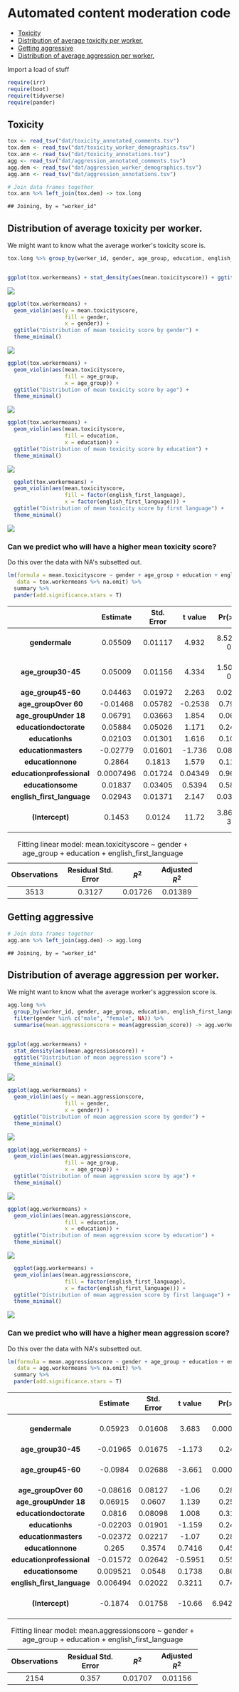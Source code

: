 Automated content moderation code
================

-   [Toxicity](#toxicity)
-   [Distribution of average toxicity per worker.](#distribution-of-average-toxicity-per-worker.)
-   [Getting aggressive](#getting-aggressive)
-   [Distribution of average aggression per worker.](#distribution-of-average-aggression-per-worker.)

Import a load of stuff

``` r
require(irr)
require(boot)
require(tidyverse)
require(pander)
```

Toxicity
--------

``` r
tox <- read_tsv("dat/toxicity_annotated_comments.tsv")
tox.dem <- read_tsv("dat/toxicity_worker_demographics.tsv")
tox.ann <- read_tsv("dat/toxicity_annotations.tsv")
agg <- read_tsv("dat/aggression_annotated_comments.tsv")
agg.dem <- read_tsv("dat/aggression_worker_demographics.tsv")
agg.ann <- read_tsv("dat/aggression_annotations.tsv")
```

``` r
# Join data frames together
tox.ann %>% left_join(tox.dem) -> tox.long
```

    ## Joining, by = "worker_id"

Distribution of average toxicity per worker.
--------------------------------------------

We might want to know what the average worker's toxicity score is.

``` r
tox.long %>% group_by(worker_id, gender, age_group, education, english_first_language) %>% filter(gender %in% c("male", "female", NA)) %>% summarise(mean.toxicityscore = mean(toxicity_score)) -> tox.workermeans


ggplot(tox.workermeans) + stat_density(aes(mean.toxicityscore)) + ggtitle("Distribution of mean toxicity score") + theme_minimal()
```

![](automatedmoderationnotebook_files/figure-markdown_github/unnamed-chunk-4-1.png)

``` r
ggplot(tox.workermeans) + 
  geom_violin(aes(y = mean.toxicityscore, 
                  fill = gender, 
                  x = gender)) + 
  ggtitle("Distribution of mean toxicity score by gender") + 
  theme_minimal()
```

![](automatedmoderationnotebook_files/figure-markdown_github/unnamed-chunk-5-1.png)

``` r
ggplot(tox.workermeans) + 
  geom_violin(aes(mean.toxicityscore, 
                  fill = age_group, 
                  x = age_group)) + 
  ggtitle("Distribution of mean toxicity score by age") + 
  theme_minimal()
```

![](automatedmoderationnotebook_files/figure-markdown_github/unnamed-chunk-6-1.png)

``` r
ggplot(tox.workermeans) + 
  geom_violin(aes(mean.toxicityscore, 
                  fill = education, 
                  x = education)) + 
  ggtitle("Distribution of mean toxicity score by education") + 
  theme_minimal()
```

![](automatedmoderationnotebook_files/figure-markdown_github/unnamed-chunk-7-1.png)

``` r
  ggplot(tox.workermeans) + 
  geom_violin(aes(mean.toxicityscore, 
                  fill = factor(english_first_language), 
                  x = factor(english_first_language))) + 
  ggtitle("Distribution of mean toxicity score by first language") + 
  theme_minimal()
```

![](automatedmoderationnotebook_files/figure-markdown_github/unnamed-chunk-8-1.png)

### Can we predict who will have a higher mean toxicity score?

Do this over the data with NA's subsetted out.

``` r
lm(formula = mean.toxicityscore ~ gender + age_group + education + english_first_language,
   data = tox.workermeans %>% na.omit) %>% 
  summary %>% 
  pander(add.significance.stars = T)
```

<table>
<colgroup>
<col width="36%" />
<col width="13%" />
<col width="16%" />
<col width="12%" />
<col width="13%" />
<col width="6%" />
</colgroup>
<thead>
<tr class="header">
<th align="center"> </th>
<th align="center">Estimate</th>
<th align="center">Std. Error</th>
<th align="center">t value</th>
<th align="center">Pr(&gt;|t|)</th>
<th></th>
</tr>
</thead>
<tbody>
<tr class="odd">
<td align="center"><strong>gendermale</strong></td>
<td align="center">0.05509</td>
<td align="center">0.01117</td>
<td align="center">4.932</td>
<td align="center">8.522e-07</td>
<td>* * *</td>
</tr>
<tr class="even">
<td align="center"><strong>age_group30-45</strong></td>
<td align="center">0.05009</td>
<td align="center">0.01156</td>
<td align="center">4.334</td>
<td align="center">1.508e-05</td>
<td>* * *</td>
</tr>
<tr class="odd">
<td align="center"><strong>age_group45-60</strong></td>
<td align="center">0.04463</td>
<td align="center">0.01972</td>
<td align="center">2.263</td>
<td align="center">0.02369</td>
<td>*</td>
</tr>
<tr class="even">
<td align="center"><strong>age_groupOver 60</strong></td>
<td align="center">-0.01468</td>
<td align="center">0.05782</td>
<td align="center">-0.2538</td>
<td align="center">0.7996</td>
<td></td>
</tr>
<tr class="odd">
<td align="center"><strong>age_groupUnder 18</strong></td>
<td align="center">0.06791</td>
<td align="center">0.03663</td>
<td align="center">1.854</td>
<td align="center">0.0638</td>
<td></td>
</tr>
<tr class="even">
<td align="center"><strong>educationdoctorate</strong></td>
<td align="center">0.05884</td>
<td align="center">0.05026</td>
<td align="center">1.171</td>
<td align="center">0.2419</td>
<td></td>
</tr>
<tr class="odd">
<td align="center"><strong>educationhs</strong></td>
<td align="center">0.02103</td>
<td align="center">0.01301</td>
<td align="center">1.616</td>
<td align="center">0.1061</td>
<td></td>
</tr>
<tr class="even">
<td align="center"><strong>educationmasters</strong></td>
<td align="center">-0.02779</td>
<td align="center">0.01601</td>
<td align="center">-1.736</td>
<td align="center">0.08263</td>
<td></td>
</tr>
<tr class="odd">
<td align="center"><strong>educationnone</strong></td>
<td align="center">0.2864</td>
<td align="center">0.1813</td>
<td align="center">1.579</td>
<td align="center">0.1144</td>
<td></td>
</tr>
<tr class="even">
<td align="center"><strong>educationprofessional</strong></td>
<td align="center">0.0007496</td>
<td align="center">0.01724</td>
<td align="center">0.04349</td>
<td align="center">0.9653</td>
<td></td>
</tr>
<tr class="odd">
<td align="center"><strong>educationsome</strong></td>
<td align="center">0.01837</td>
<td align="center">0.03405</td>
<td align="center">0.5394</td>
<td align="center">0.5896</td>
<td></td>
</tr>
<tr class="even">
<td align="center"><strong>english_first_language</strong></td>
<td align="center">0.02943</td>
<td align="center">0.01371</td>
<td align="center">2.147</td>
<td align="center">0.03185</td>
<td>*</td>
</tr>
<tr class="odd">
<td align="center"><strong>(Intercept)</strong></td>
<td align="center">0.1453</td>
<td align="center">0.0124</td>
<td align="center">11.72</td>
<td align="center">3.866e-31</td>
<td>* * *</td>
</tr>
</tbody>
</table>

<table style="width:85%;">
<caption>Fitting linear model: mean.toxicityscore ~ gender + age_group + education + english_first_language</caption>
<colgroup>
<col width="20%" />
<col width="30%" />
<col width="11%" />
<col width="22%" />
</colgroup>
<thead>
<tr class="header">
<th align="center">Observations</th>
<th align="center">Residual Std. Error</th>
<th align="center"><span class="math inline"><em>R</em><sup>2</sup></span></th>
<th align="center">Adjusted <span class="math inline"><em>R</em><sup>2</sup></span></th>
</tr>
</thead>
<tbody>
<tr class="odd">
<td align="center">3513</td>
<td align="center">0.3127</td>
<td align="center">0.01726</td>
<td align="center">0.01389</td>
</tr>
</tbody>
</table>

Getting aggressive
------------------

``` r
# Join data frames together
agg.ann %>% left_join(agg.dem) -> agg.long
```

    ## Joining, by = "worker_id"

Distribution of average aggression per worker.
----------------------------------------------

We might want to know what the average worker's aggression score is.

``` r
agg.long %>% 
  group_by(worker_id, gender, age_group, education, english_first_language) %>% 
  filter(gender %in% c("male", "female", NA)) %>% 
  summarise(mean.aggressionscore = mean(aggression_score)) -> agg.workermeans


ggplot(agg.workermeans) + 
  stat_density(aes(mean.aggressionscore)) + 
  ggtitle("Distribution of mean aggression score") + 
  theme_minimal()
```

![](automatedmoderationnotebook_files/figure-markdown_github/unnamed-chunk-11-1.png)

``` r
ggplot(agg.workermeans) + 
  geom_violin(aes(y = mean.aggressionscore, 
                  fill = gender, 
                  x = gender)) + 
  ggtitle("Distribution of mean aggression score by gender") + 
  theme_minimal()
```

![](automatedmoderationnotebook_files/figure-markdown_github/unnamed-chunk-12-1.png)

``` r
ggplot(agg.workermeans) + 
  geom_violin(aes(mean.aggressionscore, 
                  fill = age_group, 
                  x = age_group)) + 
  ggtitle("Distribution of mean aggression score by age") + 
  theme_minimal()
```

![](automatedmoderationnotebook_files/figure-markdown_github/unnamed-chunk-13-1.png)

``` r
ggplot(agg.workermeans) +
  geom_violin(aes(mean.aggressionscore, 
                  fill = education, 
                  x = education)) + 
  ggtitle("Distribution of mean aggression score by education") +
  theme_minimal()
```

![](automatedmoderationnotebook_files/figure-markdown_github/unnamed-chunk-14-1.png)

``` r
  ggplot(agg.workermeans) + 
  geom_violin(aes(mean.aggressionscore, 
                  fill = factor(english_first_language), 
                  x = factor(english_first_language))) + 
  ggtitle("Distribution of mean aggression score by first language") + 
  theme_minimal()
```

![](automatedmoderationnotebook_files/figure-markdown_github/unnamed-chunk-15-1.png)

### Can we predict who will have a higher mean aggression score?

Do this over the data with NA's subsetted out.

``` r
lm(formula = mean.aggressionscore ~ gender + age_group + education + english_first_language,
   data = agg.workermeans %>% na.omit) %>% 
  summary %>% 
  pander(add.significance.stars = T)
```

<table>
<colgroup>
<col width="36%" />
<col width="13%" />
<col width="16%" />
<col width="12%" />
<col width="13%" />
<col width="6%" />
</colgroup>
<thead>
<tr class="header">
<th align="center"> </th>
<th align="center">Estimate</th>
<th align="center">Std. Error</th>
<th align="center">t value</th>
<th align="center">Pr(&gt;|t|)</th>
<th></th>
</tr>
</thead>
<tbody>
<tr class="odd">
<td align="center"><strong>gendermale</strong></td>
<td align="center">0.05923</td>
<td align="center">0.01608</td>
<td align="center">3.683</td>
<td align="center">0.0002364</td>
<td>* * *</td>
</tr>
<tr class="even">
<td align="center"><strong>age_group30-45</strong></td>
<td align="center">-0.01965</td>
<td align="center">0.01675</td>
<td align="center">-1.173</td>
<td align="center">0.2408</td>
<td></td>
</tr>
<tr class="odd">
<td align="center"><strong>age_group45-60</strong></td>
<td align="center">-0.0984</td>
<td align="center">0.02688</td>
<td align="center">-3.661</td>
<td align="center">0.0002571</td>
<td>* * *</td>
</tr>
<tr class="even">
<td align="center"><strong>age_groupOver 60</strong></td>
<td align="center">-0.08616</td>
<td align="center">0.08127</td>
<td align="center">-1.06</td>
<td align="center">0.2892</td>
<td></td>
</tr>
<tr class="odd">
<td align="center"><strong>age_groupUnder 18</strong></td>
<td align="center">0.06915</td>
<td align="center">0.0607</td>
<td align="center">1.139</td>
<td align="center">0.2548</td>
<td></td>
</tr>
<tr class="even">
<td align="center"><strong>educationdoctorate</strong></td>
<td align="center">0.0816</td>
<td align="center">0.08098</td>
<td align="center">1.008</td>
<td align="center">0.3138</td>
<td></td>
</tr>
<tr class="odd">
<td align="center"><strong>educationhs</strong></td>
<td align="center">-0.02203</td>
<td align="center">0.01901</td>
<td align="center">-1.159</td>
<td align="center">0.2468</td>
<td></td>
</tr>
<tr class="even">
<td align="center"><strong>educationmasters</strong></td>
<td align="center">-0.02372</td>
<td align="center">0.02217</td>
<td align="center">-1.07</td>
<td align="center">0.2848</td>
<td></td>
</tr>
<tr class="odd">
<td align="center"><strong>educationnone</strong></td>
<td align="center">0.265</td>
<td align="center">0.3574</td>
<td align="center">0.7416</td>
<td align="center">0.4584</td>
<td></td>
</tr>
<tr class="even">
<td align="center"><strong>educationprofessional</strong></td>
<td align="center">-0.01572</td>
<td align="center">0.02642</td>
<td align="center">-0.5951</td>
<td align="center">0.5518</td>
<td></td>
</tr>
<tr class="odd">
<td align="center"><strong>educationsome</strong></td>
<td align="center">0.009521</td>
<td align="center">0.0548</td>
<td align="center">0.1738</td>
<td align="center">0.8621</td>
<td></td>
</tr>
<tr class="even">
<td align="center"><strong>english_first_language</strong></td>
<td align="center">0.006494</td>
<td align="center">0.02022</td>
<td align="center">0.3211</td>
<td align="center">0.7481</td>
<td></td>
</tr>
<tr class="odd">
<td align="center"><strong>(Intercept)</strong></td>
<td align="center">-0.1874</td>
<td align="center">0.01758</td>
<td align="center">-10.66</td>
<td align="center">6.942e-26</td>
<td>* * *</td>
</tr>
</tbody>
</table>

<table style="width:85%;">
<caption>Fitting linear model: mean.aggressionscore ~ gender + age_group + education + english_first_language</caption>
<colgroup>
<col width="20%" />
<col width="30%" />
<col width="11%" />
<col width="22%" />
</colgroup>
<thead>
<tr class="header">
<th align="center">Observations</th>
<th align="center">Residual Std. Error</th>
<th align="center"><span class="math inline"><em>R</em><sup>2</sup></span></th>
<th align="center">Adjusted <span class="math inline"><em>R</em><sup>2</sup></span></th>
</tr>
</thead>
<tbody>
<tr class="odd">
<td align="center">2154</td>
<td align="center">0.357</td>
<td align="center">0.01707</td>
<td align="center">0.01156</td>
</tr>
</tbody>
</table>

<!-- Make dissent metric per comment -->
<!-- ```{r} -->
<!-- tox.long %>% filter(!is.na(gender)) %>%  -->
<!--   group_by(rev_id, gender) %>%  -->
<!--   filter(n() > 1) %>% -->
<!--   mutate(mean.tox = round(mean(toxicity)),  -->
<!--          dissenter = ifelse(toxicity != mean.tox, 1, 0)) %>% -->
<!--   summarise(dissent = sum(dissenter)/n()) -> tox.dissent -->
<!-- ``` -->
<!-- Sum dissent metric per comment -->
<!-- ```{r} -->
<!-- tox.dissent %>% filter(gender == "female")  -> tox.dissent.f -->
<!-- tox.dissent %>% filter(gender == "male")  -> tox.dissent.m -->
<!-- ``` -->
